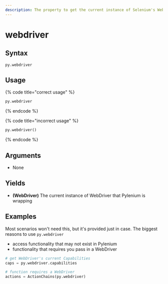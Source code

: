 ```yaml
---
description: The property to get the current instance of Selenium's WebDriver.
---
```


# webdriver

## Syntax

```
py.webdriver
```

## Usage

{% code title="correct usage" %}
```python
py.webdriver
```
{% endcode %}

{% code title="incorrect usage" %}
```python
py.webdriver()
```
{% endcode %}

## Arguments

* None

## Yields

* **(WebDriver)** The current instance of WebDriver that Pylenium is wrapping

## Examples

Most scenarios won't need this, but it's provided just in case. The biggest reasons to use `py.webdriver`

* access functionality that may not exist in Pylenium
* functionality that requires you pass in a WebDriver

```python
# get WebDriver's current Capabilities
caps = py.webdriver.capabilities
```

```python
# function requires a WebDriver
actions = ActionChains(py.webdriver)
```

